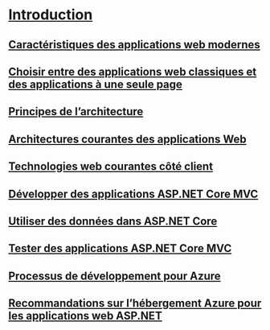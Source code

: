 # [Introduction](index.md)
## [Caractéristiques des applications web modernes](modern-web-applications-characteristics.md)
## [Choisir entre des applications web classiques et des applications à une seule page](choose-between-traditional-web-and-single-page-apps.md)
## [Principes de l’architecture](architectural-principles.md)
## [Architectures courantes des applications Web](common-web-application-architectures.md)
## [Technologies web courantes côté client](common-client-side-web-technologies.md)
## [Développer des applications ASP.NET Core MVC](develop-asp-net-core-mvc-apps.md)
## [Utiliser des données dans ASP.NET Core](work-with-data-in-asp-net-core-apps.md)
## [Tester des applications ASP.NET Core MVC](test-asp-net-core-mvc-apps.md)
## [Processus de développement pour Azure](development-process-for-azure.md)
## [Recommandations sur l’hébergement Azure pour les applications web ASP.NET](azure-hosting-recommendations-for-asp-net-web-apps.md)
